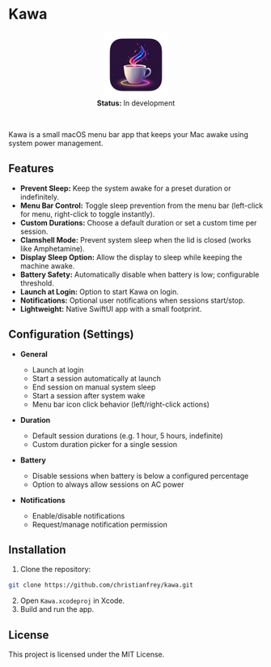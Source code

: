 # Kawa

<p align="center">
  <img src="./Kawa/Assets.xcassets/AppIcon.appiconset/AppIcon_256.png" width="128">
   <br>
   <strong>Status: </strong>In development<br>
   <!--br>
   <a href="https://github.com/christianfrey/kawa/releases"><strong>Download</strong></a>
    · 
   <a-- href="https://github.com/christianfrey/kawa/commits">Commits</a-->
</p>
</br>

Kawa is a small macOS menu bar app that keeps your Mac awake using system power management.

## Features

- **Prevent Sleep:** Keep the system awake for a preset duration or indefinitely.
- **Menu Bar Control:** Toggle sleep prevention from the menu bar (left-click for menu, right-click to toggle instantly).
- **Custom Durations:** Choose a default duration or set a custom time per session.
- **Clamshell Mode:** Prevent system sleep when the lid is closed (works like Amphetamine).
- **Display Sleep Option:** Allow the display to sleep while keeping the machine awake.
- **Battery Safety:** Automatically disable when battery is low; configurable threshold.
- **Launch at Login:** Option to start Kawa on login.
- **Notifications:** Optional user notifications when sessions start/stop.
- **Lightweight:** Native SwiftUI app with a small footprint.

## Configuration (Settings)

- **General**

  - Launch at login
  - Start a session automatically at launch
  - End session on manual system sleep
  - Start a session after system wake
  - Menu bar icon click behavior (left/right-click actions)

- **Duration**

  - Default session durations (e.g. 1 hour, 5 hours, indefinite)
  - Custom duration picker for a single session

- **Battery**

  - Disable sessions when battery is below a configured percentage
  - Option to always allow sessions on AC power

- **Notifications**
  - Enable/disable notifications
  - Request/manage notification permission

## Installation

1. Clone the repository:

```bash
git clone https://github.com/christianfrey/kawa.git
```

2. Open `Kawa.xcodeproj` in Xcode.
3. Build and run the app.

## License

This project is licensed under the MIT License.
